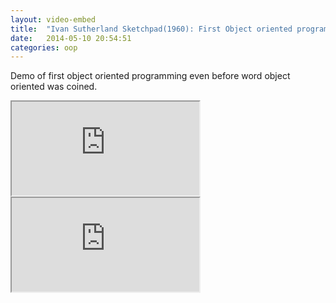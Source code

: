 ```yaml
---
layout: video-embed
title:  "Ivan Sutherland Sketchpad(1960): First Object oriented programming demo"
date:   2014-05-10 20:54:51
categories: oop
---
```

Demo of first object oriented programming even before word object oriented was coined.

<iframe class="embed" 
src="https://www.youtube.com/embed/USyoT_Ha_bA" allowfullscreen="1">
</iframe>

<iframe class="embed" 
src="https://www.youtube.com/embed/BKM3CmRqK2o" allowfullscreen="1">
</iframe>
